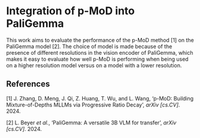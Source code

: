 # Integration of p-MoD into PaliGemma

This work aims to evaluate the performance of the p-MoD method [1] on the PaliGemma model [2]. The choice of model is made because of the presence of different resolutions in the vision encoder of PaliGemma, which makes it easy to evaluate how well p-MoD is performing when being used on a higher resolution model versus on a model with a lower resolution.

## References

[1]	J. Zhang, D. Meng, J. Qi, Z. Huang, T. Wu, and L. Wang, ‘p-MoD: Building Mixture-of-Depths MLLMs via Progressive Ratio Decay’, *arXiv [cs.CV]*. 2024.

[2]	L. Beyer *et al.*, ‘PaliGemma: A versatile 3B VLM for transfer’, *arXiv [cs.CV]*. 2024.
